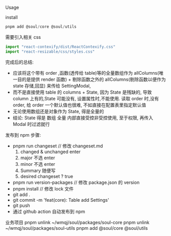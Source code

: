 Usage

install

```jsx
pnpm add @soul/core @soul/utils
```

需要引入相关 css

```jsx
import "react-contexify/dist/ReactContexify.css"
import "react-resizable/css/styles.css"
```

完成后的总结:

- 应该将这个带有 order ,函数(透传给 table)等的全量数组作为 allColumns(唯一目的是提供 render 函数) + 剔除函数之外的 allColumns(剔除函数以便作为 state 存储,回显) 来传给 SettingModal,
- 而不是直接使用 table 的 columns + State, 因为 State 是残缺的, 导致 column 上有的,State 可能没有, 设置属性时,不能使用. 读取 order 时,没有 order, 给 order 一个默认值也很难, 不如直接在配置表里指定默认值
- 无论使用数组还是对象作为 State, 得是全量的
- 结论: State 得是 数组 全量 内部直接受控非受控使用, 至于权限, 再传入 Modal 时过滤就行

发布到 npm 步骤:

- pnpm run changeset // 修改 changeset.md
  1.  changed & unchanged enter
  2.  major 不选 enter
  3.  minor 不选 enter
  4.  Summary 随便写
  5.  desired changeset ? true
- pnpm run version-packages // 修改 package.json 的 version
- pnpm install // 修改 lock 文件
- git add .
- git commit -m 'feat(core): Table add Settings'
- git push
- 通过 github action 自动发布到 npm

业务项目
pnpm unlink ~/wmqj/soul/packages/soul-core
pnpm unlink ~/wmqj/soul/packages/soul-utils
pnpm add @soul/core @soul/utils
